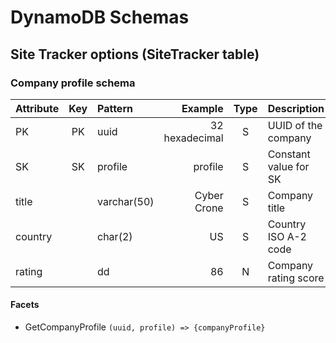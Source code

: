 # DynamoDB Schemas

## Site Tracker options (SiteTracker table)

### Company profile schema

| Attribute | Key | Pattern     |        Example | Type | Description           | Null |
| :-------- | :-: | :---------- | -------------: | :--: | :-------------------- | :--: |
| PK        | PK  | uuid        | 32 hexadecimal |  S   | UUID of the company   |  -   |
| SK        | SK  | profile     |        profile |  S   | Constant value for SK |  -   |
| title     |     | varchar(50) |    Cyber Crone |  S   | Company title         |  -   |
| country   |     | char(2)     |             US |  S   | Country ISO A-2 code  |  -   |
| rating    |     | dd          |             86 |  N   | Company rating score  |  -   |

#### Facets

- GetCompanyProfile `(uuid, profile) => {companyProfile}`
